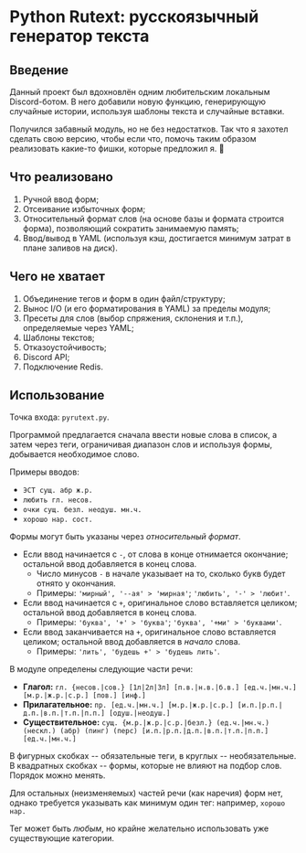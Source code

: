 # Python Rutext: русскоязычный генератор текста

## Введение

Данный проект был вдохновлён одним любительским локальным Discord-ботом. В него добавили новую функцию, генерирующую случайные истории, используя шаблоны текста и случайные вставки.

Получился забавный модуль, но не без недостатков. Так что я захотел сделать свою версию, чтобы если что, помочь таким образом реализовать какие-то фишки, которые предложил я. 🤔

## Что реализовано

1. Ручной ввод форм;
2. Отсеивание избыточных форм;
3. Относительный формат слов (на основе базы и формата строится форма), позволяющий сократить занимаемую память;
4. Ввод/вывод в YAML (используя кэш, достигается минимум затрат в плане заливов на диск).

## Чего не хватает

1. Объединение тегов и форм в один файл/структуру;
2. Вынос I/O (и его форматирования в YAML) за пределы модуля;
3. Пресеты для слов (выбор спряжения, склонения и т.п.), определяемые через YAML;
4. Шаблоны текстов;
5. Отказоустойчивость;
6. Discord API;
7. Подключение Redis.

## Использование

Точка входа: `pyrutext.py`.

Программой предлагается сначала ввести новые слова в список, а затем через теги, ограничивая диапазон слов и используя формы, добывается необходимое слово.

Примеры вводов:
- `ЭСТ сущ. абр ж.р.`
- `любить гл. несов.`
- `очки сущ. безл. неодуш. мн.ч.`
- `хорошо нар. сост.`

Формы могут быть указаны через *относительный формат*.
* Если ввод начинается с `-`, от слова в конце отнимается окончание; остальной ввод добавляется в конец слова.
  * Число минусов `-` в начале указывает на то, сколько букв будет отнято у окончания.
  * Примеры: `'мирный', '--ая' > 'мирная'`; `'любить', '-' > 'любит'`.
* Если ввод начинается с `+`, оригинальное слово вставляется целиком; остальной ввод добавляется в конец слова.
  * Примеры: `'буква', '+' > 'буква'`; `'буква', '+ми' > 'буквами'`.
* Если ввод заканчивается на `+`, оригинальное слово вставляется целиком; остальной ввод добавляется в *начало* слова.
  * Примеры: `'лить', 'будешь +' > 'будешь лить'`.

В модуле определены следующие части речи:
* **Глагол:** `гл. {несов.|сов.} [1л|2л|3л] [п.в.|н.в.|б.в.] [ед.ч.|мн.ч.] [м.р.|ж.р.|с.р.] [пов.] [инф.]`
* **Прилагательное:** `пр. [ед.ч.|мн.ч.] [м.р.|ж.р.|с.р.] [и.п.|р.п.|д.п.|в.п.|т.п.|п.п.] [одуш.|неодуш.]`
* **Существительное:** `сущ. {м.р.|ж.р.|с.р.|безл.} (ед.ч.|мн.ч.) (нескл.) (абр) (пинг) (перс) [и.п.|р.п.|д.п.|в.п.|т.п.|п.п.] [ед.ч.|мн.ч.]`

В фигурных скобках -- обязательные теги, в круглых -- необязательные. В квадратных скобках -- формы, которые не влияют на подбор слов. Порядок можно менять.

Для остальных (неизменяемых) частей речи (как наречия) форм нет, однако требуется указывать как минимум один тег: например, `хорошо нар.`

Тег может быть *любым*, но крайне желательно использовать уже существующие категории.